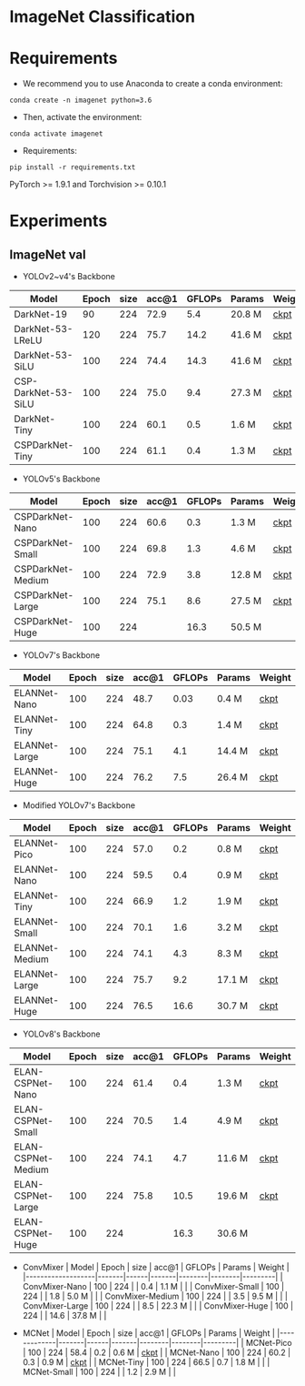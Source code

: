# ImageNet Classification


# Requirements
- We recommend you to use Anaconda to create a conda environment:
```Shell
conda create -n imagenet python=3.6
```

- Then, activate the environment:
```Shell
conda activate imagenet
```

- Requirements:
```Shell
pip install -r requirements.txt 
```
PyTorch >= 1.9.1 and Torchvision >= 0.10.1

# Experiments
## ImageNet val

* YOLOv2~v4's Backbone

|    Model              | Epoch | size | acc@1 | GFLOPs | Params |  Weight |
|-----------------------|-------|------|-------|--------|--------|---------|
| DarkNet-19            | 90    | 224  |  72.9 | 5.4    | 20.8 M | [ckpt](https://github.com/yjh0410/image_classification_pytorch/releases/download/weight/darknet19.pth) |
| DarkNet-53-LReLU      | 120   | 224  |  75.7 | 14.2   | 41.6 M | [ckpt](https://github.com/yjh0410/image_classification_pytorch/releases/download/weight/darknet53.pth) |
| DarkNet-53-SiLU       | 100   | 224  |  74.4 | 14.3   | 41.6 M | [ckpt](https://github.com/yjh0410/image_classification_pytorch/releases/download/weight/darknet53_silu.pth) |
| CSP-DarkNet-53-SiLU   | 100   | 224  |  75.0 | 9.4    | 27.3 M | [ckpt](https://github.com/yjh0410/image_classification_pytorch/releases/download/weight/cspdarknet53_silu.pth) |
| DarkNet-Tiny          | 100   | 224  |  60.1 | 0.5    | 1.6 M  | [ckpt](https://github.com/yjh0410/image_classification_pytorch/releases/download/weight/darknet_tiny.pth) |
| CSPDarkNet-Tiny       | 100   | 224  |  61.1 | 0.4    | 1.3 M  | [ckpt](https://github.com/yjh0410/image_classification_pytorch/releases/download/weight/cspdarknet_tiny.pth) |

* YOLOv5's Backbone

|    Model            | Epoch | size | acc@1 | GFLOPs | Params |  Weight |
|---------------------|-------|------|-------|--------|--------|---------|
| CSPDarkNet-Nano     | 100   | 224  | 60.6  | 0.3    | 1.3 M  | [ckpt](https://github.com/yjh0410/image_classification_pytorch/releases/download/weight/cspdarknet_nano.pth) |
| CSPDarkNet-Small    | 100   | 224  | 69.8  | 1.3    | 4.6 M  | [ckpt](https://github.com/yjh0410/image_classification_pytorch/releases/download/weight/cspdarknet_small.pth) |
| CSPDarkNet-Medium   | 100   | 224  | 72.9  | 3.8    | 12.8 M | [ckpt](https://github.com/yjh0410/image_classification_pytorch/releases/download/weight/cspdarknet_medium.pth) |
| CSPDarkNet-Large    | 100   | 224  | 75.1  | 8.6    | 27.5 M | [ckpt](https://github.com/yjh0410/image_classification_pytorch/releases/download/weight/cspdarknet_large.pth) |
| CSPDarkNet-Huge     | 100   | 224  |       | 16.3   | 50.5 M |  |

* YOLOv7's Backbone

|    Model            | Epoch | size | acc@1 | GFLOPs | Params |  Weight |
|---------------------|-------|------|-------|--------|--------|---------|
| ELANNet-Nano        | 100   | 224  |  48.7 | 0.03   | 0.4 M  | [ckpt](https://github.com/yjh0410/image_classification_pytorch/releases/download/weight/yolov7_elannet_nano.pth) |
| ELANNet-Tiny        | 100   | 224  |  64.8 | 0.3    | 1.4 M  | [ckpt](https://github.com/yjh0410/image_classification_pytorch/releases/download/weight/yolov7_elannet_tiny.pth) |
| ELANNet-Large       | 100   | 224  |  75.1 | 4.1    | 14.4 M | [ckpt](https://github.com/yjh0410/image_classification_pytorch/releases/download/weight/yolov7_elannet_large.pth) |
| ELANNet-Huge        | 100   | 224  |  76.2 | 7.5    | 26.4 M | [ckpt](https://github.com/yjh0410/image_classification_pytorch/releases/download/weight/yolov7_elannet_huge.pth) |

* Modified YOLOv7's Backbone

|    Model            | Epoch | size | acc@1 | GFLOPs | Params |  Weight |
|---------------------|-------|------|-------|--------|--------|---------|
| ELANNet-Pico        | 100   | 224  |  57.0 | 0.2    | 0.8 M  | [ckpt](https://github.com/yjh0410/image_classification_pytorch/releases/download/weight/elannet_pico.pth) |
| ELANNet-Nano        | 100   | 224  |  59.5 | 0.4    | 0.9 M  | [ckpt](https://github.com/yjh0410/image_classification_pytorch/releases/download/weight/elannet_nano.pth) |
| ELANNet-Tiny        | 100   | 224  |  66.9 | 1.2    | 1.9 M  | [ckpt](https://github.com/yjh0410/image_classification_pytorch/releases/download/weight/elannet_tiny.pth) |
| ELANNet-Small       | 100   | 224  |  70.1 | 1.6    | 3.2 M  | [ckpt](https://github.com/yjh0410/image_classification_pytorch/releases/download/weight/elannet_small.pth) |
| ELANNet-Medium      | 100   | 224  |  74.1 | 4.3    | 8.3 M  | [ckpt](https://github.com/yjh0410/image_classification_pytorch/releases/download/weight/elannet_medium.pth) |
| ELANNet-Large       | 100   | 224  |  75.7 | 9.2    | 17.1 M | [ckpt](https://github.com/yjh0410/image_classification_pytorch/releases/download/weight/elannet_large.pth) |
| ELANNet-Huge        | 100   | 224  |  76.5 | 16.6   | 30.7 M | [ckpt](https://github.com/yjh0410/image_classification_pytorch/releases/download/weight/elannet_huge.pth) |

* YOLOv8's Backbone

|    Model            | Epoch | size | acc@1 | GFLOPs | Params |  Weight |
|---------------------|-------|------|-------|--------|--------|---------|
| ELAN-CSPNet-Nano    | 100   | 224  |  61.4 | 0.4    | 1.3 M  | [ckpt](https://github.com/yjh0410/image_classification_pytorch/releases/download/weight/elan_cspnet_nano.pth) |
| ELAN-CSPNet-Small   | 100   | 224  |  70.5 | 1.4    | 4.9 M  | [ckpt](https://github.com/yjh0410/image_classification_pytorch/releases/download/weight/elan_cspnet_small.pth) |
| ELAN-CSPNet-Medium  | 100   | 224  |  74.1 | 4.7    | 11.6 M | [ckpt](https://github.com/yjh0410/image_classification_pytorch/releases/download/weight/elan_cspnet_medium.pth) |
| ELAN-CSPNet-Large   | 100   | 224  |  75.8 | 10.5   | 19.6 M | [ckpt](https://github.com/yjh0410/image_classification_pytorch/releases/download/weight/elan_cspnet_large.pth) |
| ELAN-CSPNet-Huge    | 100   | 224  |       | 16.3   | 30.6 M |  |

* ConvMixer
|    Model          | Epoch | size | acc@1 | GFLOPs | Params |  Weight |
|-------------------|-------|------|-------|--------|--------|---------|
| ConvMixer-Nano    | 100   | 224  |       |  0.4   | 1.1 M  |  |
| ConvMixer-Small   | 100   | 224  |       |  1.8   | 5.0 M  |  |
| ConvMixer-Medium  | 100   | 224  |       |  3.5   | 9.5 M |  |
| ConvMixer-Large   | 100   | 224  |       |  8.5   | 22.3 M |  |
| ConvMixer-Huge    | 100   | 224  |       |  14.6  | 37.8 M |  |

* MCNet
|    Model    | Epoch | size | acc@1 | GFLOPs | Params |  Weight |
|-------------|-------|------|-------|--------|--------|---------|
| MCNet-Pico  | 100   | 224  |  58.4 |  0.2   | 0.6 M  | [ckpt](https://github.com/yjh0410/image_classification_pytorch/releases/download/weight/mcnet_pico.pth) |
| MCNet-Nano  | 100   | 224  |  60.2 |  0.3   | 0.9 M  | [ckpt](https://github.com/yjh0410/image_classification_pytorch/releases/download/weight/mcnet_nano.pth) |
| MCNet-Tiny  | 100   | 224  |  66.5 |  0.7   | 1.8 M  |  |
| MCNet-Small | 100   | 224  |       |  1.2   | 2.9 M  |  |
